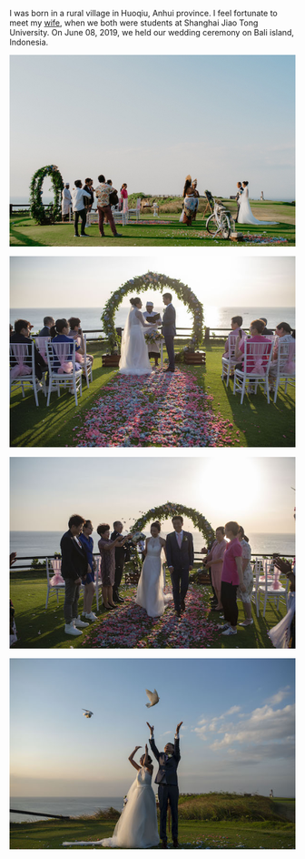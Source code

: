 I was born in a rural village in Huoqiu, Anhui province. I feel fortunate to meet my [wife](https://yaqianzhang.github.io/), when we both were students at Shanghai Jiao Tong University. On June 08, 2019, we held our wedding ceremony on Bali island, Indonesia. 

![alt-text-1](wed1.jpg "wedding prelude") 

![alt-text-2](wed2.jpg "testimony")

![alt-text-2](wed3.jpg "flower rain")

![alt-text-2](wed4.jpg "release pigeon")
